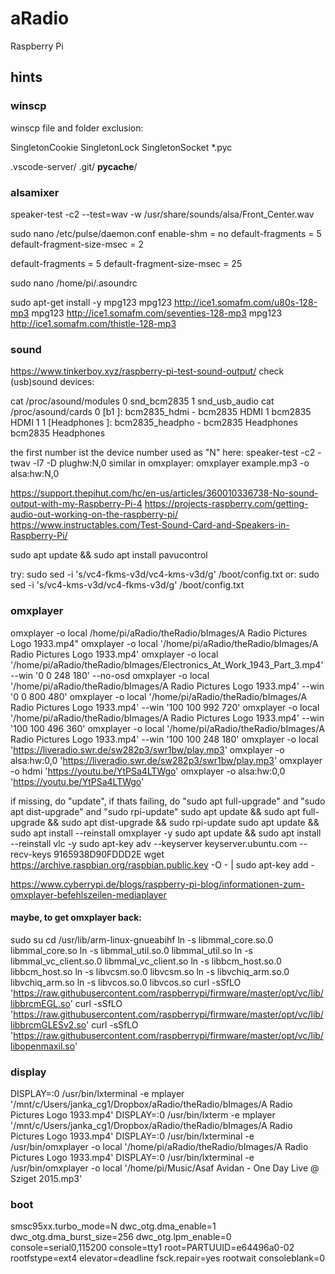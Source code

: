 # aRadio
Raspberry Pi

## hints

### winscp
winscp file and folder exclusion:

SingletonCookie
SingletonLock
SingletonSocket
*.pyc


.vscode-server/
.git/
__pycache__/

### alsamixer
speaker-test -c2 --test=wav -w /usr/share/sounds/alsa/Front_Center.wav

sudo nano /etc/pulse/daemon.conf
enable-shm = no
default-fragments = 5
default-fragment-size-msec = 2

default-fragments = 5
default-fragment-size-msec = 25


sudo nano /home/pi/.asoundrc



sudo apt-get install -y mpg123
mpg123 http://ice1.somafm.com/u80s-128-mp3
mpg123 http://ice1.somafm.com/seventies-128-mp3
mpg123 http://ice1.somafm.com/thistle-128-mp3

### sound
https://www.tinkerboy.xyz/raspberry-pi-test-sound-output/
check (usb)sound devices:

cat /proc/asound/modules
  0 snd_bcm2835
  1 snd_usb_audio
cat /proc/asound/cards
  0 [b1             ]: bcm2835_hdmi - bcm2835 HDMI 1
                      bcm2835 HDMI 1
  1 [Headphones     ]: bcm2835_headpho - bcm2835 Headphones
                      bcm2835 Headphones
  
  the first number ist the device number used as "N" here:
speaker-test -c2 -twav -l7 -D plughw:N,0
  similar in omxplayer: 
omxplayer example.mp3 -o alsa:hw:N,0

https://support.thepihut.com/hc/en-us/articles/360010336738-No-sound-output-with-my-Raspberry-Pi-4
https://projects-raspberry.com/getting-audio-out-working-on-the-raspberry-pi/
https://www.instructables.com/Test-Sound-Card-and-Speakers-in-Raspberry-Pi/

sudo apt update && sudo apt install pavucontrol 

try:
sudo sed -i 's/vc4-fkms-v3d/vc4-kms-v3d/g' /boot/config.txt
or:
sudo sed -i 's/vc4-kms-v3d/vc4-fkms-v3d/g' /boot/config.txt

### omxplayer
omxplayer -o local /home/pi/aRadio/theRadio/bImages/A Radio Pictures Logo 1933.mp4"
omxplayer -o local '/home/pi/aRadio/theRadio/bImages/A Radio Pictures Logo 1933.mp4'
omxplayer -o local '/home/pi/aRadio/theRadio/bImages/Electronics_At_Work_1943_Part_3.mp4' --win '0 0 248 180' --no-osd
omxplayer -o local '/home/pi/aRadio/theRadio/bImages/A Radio Pictures Logo 1933.mp4' --win '0 0 800 480'
omxplayer -o local '/home/pi/aRadio/theRadio/bImages/A Radio Pictures Logo 1933.mp4' --win '100 100 992 720'
omxplayer -o local '/home/pi/aRadio/theRadio/bImages/A Radio Pictures Logo 1933.mp4' --win '100 100 496 360'
omxplayer -o local '/home/pi/aRadio/theRadio/bImages/A Radio Pictures Logo 1933.mp4' --win '100 100 248 180'
omxplayer -o local 'https://liveradio.swr.de/sw282p3/swr1bw/play.mp3'
omxplayer -o alsa:hw:0,0 'https://liveradio.swr.de/sw282p3/swr1bw/play.mp3'
omxplayer -o hdmi 'https://youtu.be/YtPSa4LTWgo'
omxplayer -o alsa:hw:0,0 'https://youtu.be/YtPSa4LTWgo'

if missing, do "update", if thats failing, do "sudo apt full-upgrade" and "sudo apt dist-upgrade" and "sudo rpi-update"
sudo apt update && sudo apt full-upgrade && sudo apt dist-upgrade && sudo rpi-update
sudo apt update && sudo apt install --reinstall omxplayer -y
sudo apt update && sudo apt install --reinstall vlc -y
sudo apt-key adv --keyserver keyserver.ubuntu.com --recv-keys 9165938D90FDDD2E
wget https://archive.raspbian.org/raspbian.public.key -O - | sudo apt-key add -


https://www.cyberrypi.de/blogs/raspberry-pi-blog/informationen-zum-omxplayer-befehlszeilen-mediaplayer

#### maybe, to get omxplayer back:
sudo su
cd /usr/lib/arm-linux-gnueabihf
ln -s libmmal_core.so.0 libmmal_core.so
ln -s libmmal_util.so.0 libmmal_util.so
ln -s libmmal_vc_client.so.0 libmmal_vc_client.so
ln -s libbcm_host.so.0 libbcm_host.so
ln -s libvcsm.so.0 libvcsm.so
ln -s libvchiq_arm.so.0 libvchiq_arm.so
ln -s libvcos.so.0 libvcos.so
curl -sSfLO 'https://raw.githubusercontent.com/raspberrypi/firmware/master/opt/vc/lib/libbrcmEGL.so'
curl -sSfLO 'https://raw.githubusercontent.com/raspberrypi/firmware/master/opt/vc/lib/libbrcmGLESv2.so'
curl -sSfLO 'https://raw.githubusercontent.com/raspberrypi/firmware/master/opt/vc/lib/libopenmaxil.so'



### display

 DISPLAY=:0 /usr/bin/lxterminal -e mplayer '/mnt/c/Users/janka_cg1/Dropbox/aRadio/theRadio/bImages/A Radio Pictures Logo 1933.mp4'
 DISPLAY=:0 /usr/bin/lxterm -e mplayer '/mnt/c/Users/janka_cg1/Dropbox/aRadio/theRadio/bImages/A Radio Pictures Logo 1933.mp4'
 DISPLAY=:0 /usr/bin/lxterminal -e /usr/bin/omxplayer -o local '/home/pi/aRadio/theRadio/bImages/A Radio Pictures Logo 1933.mp4'
 DISPLAY=:0 /usr/bin/lxterminal -e /usr/bin/omxplayer -o local '/home/pi/Music/Asaf Avidan - One Day Live @ Sziget 2015.mp3'

### boot
smsc95xx.turbo_mode=N dwc_otg.dma_enable=1 dwc_otg.dma_burst_size=256 dwc_otg.lpm_enable=0 console=serial0,115200 console=tty1 root=PARTUUID=e64496a0-02 rootfstype=ext4 elevator=deadline fsck.repair=yes rootwait consoleblank=0
